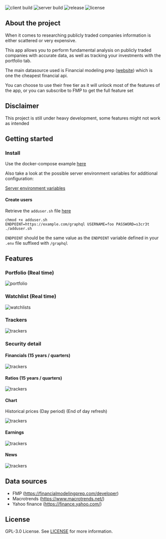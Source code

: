 ![client build](https://img.shields.io/github/workflow/status/fcote/merlin/client.build?label=client%20build)
![server build](https://img.shields.io/github/workflow/status/fcote/merlin/server.build?label=server%20build)
![release](https://img.shields.io/github/v/release/fcote/merlin)
![license](https://img.shields.io/github/license/fcote/merlin)

## About the project

When it comes to researching publicly traded companies information is either scattered or very expensive.

This app allows you to perform fundamental analysis on publicly traded companies with accurate data, as well as tracking your investments with the portfolio tab.

The main datasource used is Financial modeling prep ([website](https://financialmodelingprep.com/developer)) which is one the cheapest financial api. 

You can choose to use their free tier as it will unlock most of the features of the app, or you can subscribe to FMP to get the full feature set

## Disclaimer

This project is still under heavy development, some features might not work as intended

## Getting started

### Install

Use the docker-compose example [here](./examples/docker-compose)

Also take a look at the possible server environment variables for additional configuration:

[Server environment variables](https://github.com/fcote/merlin/wiki/Server-environment-variables)

#### Create users

Retrieve the `adduser.sh` file [here](./examples/adduser.sh)

````shell
chmod +x adduser.sh
ENDPOINT=https://example.com/graphql USERNAME=foo PASSWORD=s3cr3t ./adduser.sh
````

`ENDPOINT` should be the same value as the `ENDPOINT` variable defined in your `.env` file suffixed with `/graphql`

## Features

### Portfolio (Real time)

![portfolio](./examples/screenshots/portfolio.png)

### Watchlist (Real time)

![watchlists](./examples/screenshots/watchlist.png)

### Trackers

![trackers](./examples/screenshots/trackers.png)

### Security detail

#### Financials (15 years / quarters)

![trackers](./examples/screenshots/security-financials.png)

#### Ratios (15 years / quarters)

![trackers](./examples/screenshots/security-ratios.png)

#### Chart

Historical prices (Day period) (End of day refresh)

![trackers](./examples/screenshots/security-chart.png)

#### Earnings

![trackers](./examples/screenshots/security-earnings.png)

#### News

![trackers](./examples/screenshots/security-news.png)

## Data sources

- FMP (https://financialmodelingprep.com/developer)
- Macrotrends (https://www.macrotrends.net/)
- Yahoo finance (https://finance.yahoo.com/)

## License

GPL-3.0 License. See [LICENSE](https://github.com/fcote/merlin/blob/dev/LICENSE) for more information.
